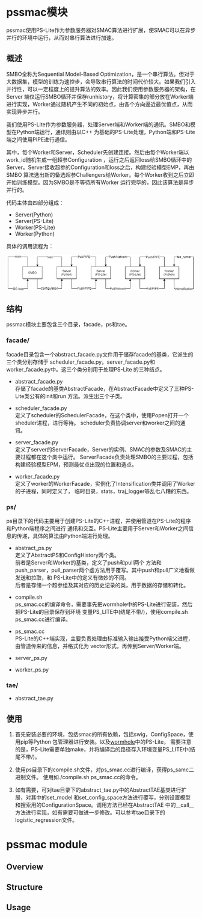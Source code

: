 # pssmac模块

pssmac使用PS-Lite作为参数服务器对SMAC算法进行扩展，使SMAC可以在异步并行的环境中运行，从而对串行算法进行加速。

## 概述

SMBO全称为Sequential Model-Based 
Optimization，是一个串行算法。但对于大数据集，模型的训练为速控步，会导致串行算法的时间代价较大。如果我们引入并行性，可以一定程度上的提升算法的效率。因此我们使用参数服务器的架构，在Server
端仅运行SMBO循环并保存runhistory，将计算密集的部分放在Worker端进行实现，Worker通过随机产生不同的初始点，由各个方向逼近最优值点，从而实现异步并行。

我们使用PS-Lite作为参数服务器，处理Server端和Worker端的通讯。SMBO和模型在Python端运行，通讯则由以C++
为基础的PS-Lite处理，Python端和PS-Lite端之间使用PIPE进行通信。

其中，每个Worker和Server，Scheduler先创建连接。然后由每个Worker端以work_id随机生成一组超参Configuration
，运行之后返回loss给SMBO循环中的Server。Server接收超参的Configuration和loss之后，构建经验模型EMP，再由SMBO
算法选出新的备选超参Challengers给Worker。每个Worker收到之后立即开始训练模型。因为SMBO是不等待所有Worker
运行完毕的，因此该算法是异步并行的。

代码主体由四部分组成：

* Server(Python)<br>
* Server(PS-Lite)<br>
* Worker(PS-Lite)<br>
* Worker(Python)<br>

具体的调用流程为：

![Flow Diagram](utils/Flow%20Diagram.png)

## 结构

pssmac模块主要包含三个目录，facade，ps和tae。

### facade/

facade目录包含一个abstract_facade.py文件用于储存facade的基类，它派生的三个类分别存储于
scheduler_facade.py，server_facade.py和worker_facade.py中。这三个类分别用于处理PS-Lite
的三种结点。

* abstract_facade.py <br>
存储了facade的基类AbstractFacade，在AbstractFacade中定义了三种PS-Lite类公有的init和run
方法。派生出三个子类。

* scheduler_facade.py <br>
定义了scheduler的SchedulerFacade，在这个类中，使用Popen打开一个sheduler进程，进行等待。
scheduler负责协调server和worker之间的通讯。

* server_facade.py <br>
定义了server的ServerFacade，Server的实例、SMAC的参数及SMAC的主要过程都在这个类中运行。
ServerFacade负责处理SMBO的主要过程，包括构建经验模型EPM，预测最优点出现的位置和选点。

* worker_facade.py <br>
定义了worker的WorkerFacade，实例化了Intensification类并调用了Worker的子进程，同时定义了，
临时目录，stats，traj_logger等乱七八糟的东西。

### ps/

ps目录下的代码主要用于创建PS-Lite的C++进程，并使用管道在PS-Lite的程序和Python端程序之间进行
通讯和交互。PS-Lite主要用于Server和Worker之间信息的传递，具体的算法由Python端进行处理。

* abstract_ps.py <br>
定义了AbstractPS和ConfigHistory两个类。 <br>
前者是Server和Worker的基类，定义了push和pull两个
方法和push_parser，pull_parser两个虚方法用于覆写。其中push和pull广义地看做发送和拉取，和
PS-Lite中的定义有微妙的不同。 <br>
后者是存储一个超参组及其对应的历史记录的类，用于数据的存储和转化。

* compile.sh <br>
ps_smac.cc的编译命令，需要事先把wormhole中的PS-Lite进行安装，然后把PS-Lite的目录保存到环境
变量PS_LITE中(结尾不带/)，使用compile.sh ps_smac.cc进行编译。

* ps_smac.cc <br>
PS-Lite的C++端实现，主要负责处理由标准输入输出接受Python端父进程，由管道传来的信息，并格式化为
vector形式，再传到Server/Worker端。

* server_ps.py <br>

* worker_ps.py <br>

### tae/

* abstract_tae.py


## 使用

1. 首先安装必要的环境，包括smac的所有依赖，包括swig，ConfigSpace，使用pip等Python
包管理器进行安装。以及[wormhole](https://github.com/dmlc/wormhole)中的PS-Lite，
需要注意的是，PS-Lite需要单独make，并将编译后的路径存入环境变量PS_LITE中(结尾不带/)。

2. 使用ps目录下的compile.sh文件，对ps_smac.cc进行编译，获得ps_samc二进制文件。
使用如./compile.sh ps_smac.cc的命令。

3. 如有需要，可对tae目录下的abstract_tae.py中的AbstractTAE基类进行扩展，对其中的set_model
和set_config_space方法进行覆写，分别设置模型和搜索用的ConfigurationSpace。调用方法已经在AbstractTAE
中的__call__方法进行实现，如有需要可做进一步修改。可以参考tae目录下的logistic_regression文件。


# pssmac module

## Overview

## Structure

## Usage
